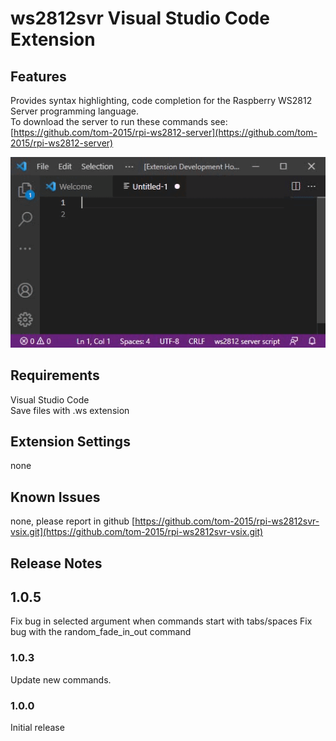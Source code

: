 # ws2812svr Visual Studio Code Extension

## Features

Provides syntax highlighting, code completion for the Raspberry WS2812 Server programming language.  
To download the server to run these commands see:
[https://github.com/tom-2015/rpi-ws2812-server](https://github.com/tom-2015/rpi-ws2812-server)

![Demo](demo.gif)

## Requirements

Visual Studio Code  
Save files with .ws extension

## Extension Settings

none

## Known Issues

none, please report in github [https://github.com/tom-2015/rpi-ws2812svr-vsix.git](https://github.com/tom-2015/rpi-ws2812svr-vsix.git)

## Release Notes

## 1.0.5

Fix bug in selected argument when commands start with tabs/spaces
Fix bug with the random_fade_in_out command

### 1.0.3

Update new commands.

### 1.0.0

Initial release